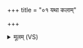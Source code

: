 +++
title = "०१ यथा कलाम्"

+++
<details><summary>मूलम् (VS)</summary>

यथा॑ क॒लां यथा॑ श॒फं यथ॒र्णं सं॒नय॑न्ति। ए॒वा दुः॒ष्वप्न्यं॒ सर्व॒मप्रि॑ये॒ सं न॑यामसि ॥
</details>